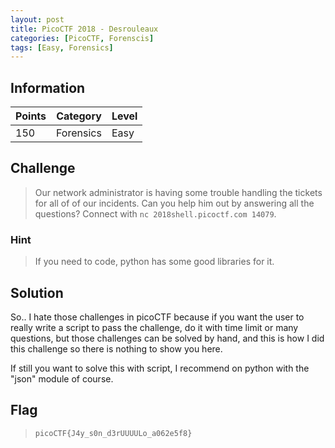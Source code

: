 ```yaml
---
layout: post
title: PicoCTF 2018 - Desrouleaux
categories: [PicoCTF, Forenscis]
tags: [Easy, Forensics]
---
```



## Information

| Points |Category  | Level|
|--|--|--|
| 150 | Forensics |Easy |

## Challenge

>Our network administrator is having some trouble handling the tickets for all of of our incidents. Can you help him out by answering all the questions? Connect with `nc 2018shell.picoctf.com 14079`.

### Hint
> If you need to code, python has some good libraries for it.

## Solution

So.. I hate those challenges in picoCTF because if you want the user to really write a script to pass the challenge, do it with time limit or many questions, but those challenges can be solved by hand, and this is how I did this challenge so there is nothing to show you here.

If still you want to solve this with script, I recommend on python with the "json" module of course.


## Flag
> `picoCTF{J4y_s0n_d3rUUUULo_a062e5f8}`
